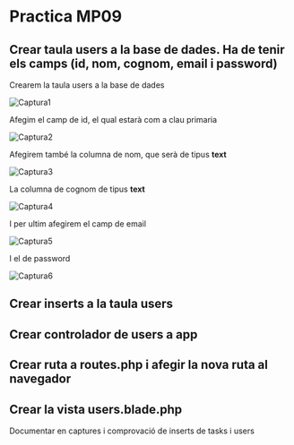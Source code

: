 # Practica MP09

## Crear taula users a la base de dades. Ha de tenir els camps (id, nom, cognom, email i password)
Crearem la taula users a la base de dades

![Captura1](Capturas/Selección_001.png)

Afegim el camp de id, el qual estarà com a clau primaria

![Captura2](Capturas/Selección_002.png)

Afegirem també la columna de nom, que serà de tipus **text**

![Captura3](Capturas/Selección_003.png)

La columna de cognom de tipus **text**

![Captura4](Capturas/Selección_004.png)


I per ultim afegirem el camp de email

![Captura5](Capturas/Selección_005.png)

I el de password

![Captura6](Capturas/Selección_006.png)

## Crear inserts a la taula users
## Crear controlador de users a app
## Crear ruta a routes.php i afegir la nova ruta al navegador
## Crear la vista users.blade.php

Documentar en captures i comprovació de inserts de tasks i users